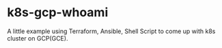 # k8s-gcp-whoami
A little example using Terraform, Ansible, Shell Script to come up with k8s cluster on GCP(GCE).
